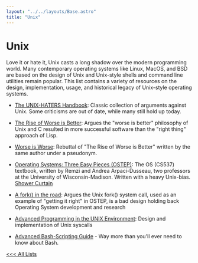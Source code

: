 ```yaml
---
layout: "../../layouts/Base.astro"
title: "Unix"
---
```


# Unix

Love it or hate it, Unix casts a long shadow over the modern programming world. Many contemporary operating systems like Linux, MacOS, and BSD
are based on the design of Unix and Unix-style shells and command line utilities remain popular.
This list contains a variety of resources on the design, implementation, usage, and historical legacy of Unix-style operating systems. 

- [The UNIX-HATERS Handbook](https://web.mit.edu/~simsong/www/ugh.pdf): Classic collection of arguments against Unix. Some criticisms are out of date, while many still hold up today. 
- [The Rise of Worse is Better](https://dreamsongs.com/RiseOfWorseIsBetter.html): Argues the "worse is better" philosophy of Unix and C resulted in more successful software than the "right thing" approach of Lisp.
- [Worse is Worse](https://dreamsongs.com/Files/worse-is-worse.pdf): Rebuttal of "The Rise of Worse is Better" written by the same author under a pseudonym.
- [Operating Systems: Three Easy Pieces (OSTEP)](https://pages.cs.wisc.edu/~remzi/OSTEP/): The OS (CS537) textbook, written by Remzi and Andrea Arpaci-Dusseau, two professors at the University of Wisconsin-Madison. Written with a heavy Unix-bias. [Shower Curtain](https://www.redbubble.com/i/shower-curtain/OSTEP-Comet-by-ostep/50477786.YH6LW)
- [A fork() in the road](https://www.microsoft.com/en-us/research/uploads/prod/2019/04/fork-hotos19.pdf): Argues the Unix fork() system call, used as an example of "getting it right" in OSTEP, is a bad design holding back Operating System development and research

- [Advanced Programming in the UNIX Environment](https://www.youtube.com/watch?v=BsB9Cg6yJc4&list=PL0qfF8MrJ-jxMfirAdxDs9zIiBg2Wug0z): Design and implementation of Unix syscalls
- [Advanced Bash-Scripting Guide](https://tldp.org/LDP/abs/html/) - Way more than you'll ever need to know about Bash.

[<<< All Lists](./)
